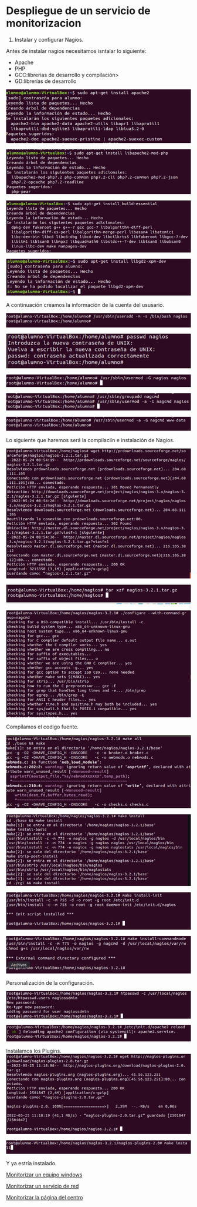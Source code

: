 # Despliegue de un servicio de monitorizacion
1. Instalar y configurar Nagios.

Antes de instalar nagios necesitamos isntalar lo siguiente: 

- Apache
- PHP
- GCC:librerias de desarrollo y compilación>
- GD:librerías de desarrollo

![](img/1.png)


![](img/2.png)

![](img/3.png)

![](img/4.png)

A continuación creamos la información de la cuenta del ususario.

![](./img/5.png)

![](./img/6.png)

![](./img/7.png)

![](./img/8.png)

![](./img/9.png)

Lo siguiente que haremos será la compilaciín e instalación de Nagios.

![](./img/10.png)

![](./img/11.png)

![](./img/12.png)

Compilamos el codigo fuente.

![](./img/13.png)

![](./img/14.png)

![](./img/15.png)

![](./img/16.png)

Personalización de la configuración.

![](./img/17.png)

![](./img/18.png)

Instalamos los Plugins.
![](./img/19.png)

![](./img/20.png)

Y ya estría instalado.

[Monitorizar un equipo windows](./maquina.md)

[Monitorizar un servicio de red](./servicio.md)

[Monitorizar la página del centro](./pagina.md)